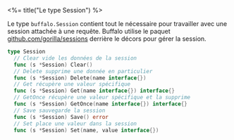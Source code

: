 <%= title("Le type Session") %>

Le type `buffalo.Session` contient tout le nécessaire pour travailler avec une session attachée à une requête. Buffalo utilise le paquet [github.com/gorilla/sessions](http://www.gorillatoolkit.org/pkg/sessions) derrière le décors pour gérer la session.

```go
type Session
  // Clear vide les données de la session
  func (s *Session) Clear()
  // Delete supprime une donnée en particulier
  func (s *Session) Delete(name interface{})
  // Get récupère une valeur spécifique
  func (s *Session) Get(name interface{}) interface{}
  // GetOnce récupère une valeur spécifique et la supprime
  func (s *Session) GetOnce(name interface{}) interface{}
  // Save sauvegarde la session
  func (s *Session) Save() error
  // Set place une valeur dans la session
  func (s *Session) Set(name, value interface{})
```

